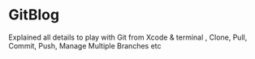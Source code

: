 # GitBlog
Explained all details to play with Git from Xcode &amp; terminal , Clone, Pull, Commit, Push, Manage Multiple Branches etc
